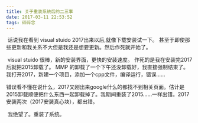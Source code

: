 ```yaml
---
title: 关于重装系统后的二三事
date: 2017-03-11 22:53:52
tags: 碎碎念
---
```


​	话说我在看到 visual stuido 2017出来以后,就像下载安装试一下。 甚至于即使那些更新和我关系不大但是我还是想要更新。然后作死就开始了。

​	visual stuido 很棒，新的安装界面，更快的安装速度。 作死的是我在安装完2017后就把2015卸载了。 MMP 的卸载了一个下午还没卸载好，我直接强制结束了。我打开2017，新建一个项目，添加一个cpp文件，编译运行，错误……

​	错误看不懂在说什么，2017又刚出来google什么的都找不到相关页面。估计是2015卸载顺便把什么东西一起卸载掉了。我期间重装了2015……一样出错。2017安装两次（2017安装真心块），都出错。

​	我绝望了。重装了系统。

